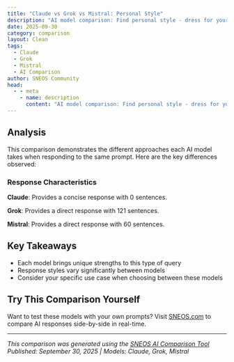 ```yaml
---
title: "Claude vs Grok vs Mistral: Personal Style"
description: "AI model comparison: Find personal style - dress for your body type and personality..."
date: 2025-09-30
category: comparison
layout: Clean
tags:
  - Claude
  - Grok
  - Mistral
  - AI Comparison
author: SNEOS Community
head:
  - - meta
    - name: description
      content: "AI model comparison: Find personal style - dress for your body type and personality..."
---
```


<ChatComparison
  title="Claude vs Grok vs Mistral: Personal Style"
  prompt="Find personal style - dress for your body type and personality"
  :responses='{
    "Claude": "# Finding Your Personal Style: A Complete Guide\n\n## Understanding Your Body Type\n\n### **Identify Your Body Shape**\n- **Apple**: Fuller midsection, narrower hips\n- **Pear**: Narrower shoulders, fuller hips/thighs\n- **Hourglass**: Balanced shoulders and hips, defined waist\n- **Rectangle**: Straight up and down, minimal waist definition\n- **Inverted Triangle**: Broader shoulders, narrower hips\n\n### **Dressing for Your Body Type**\n\n**Apple Shape:**\n- Empire waists and A-line dresses\n- V-necks to elongate the torso\n- High-waisted bottoms\n- Avoid: Tight fits around the midsection\n\n**Pear Shape:**\n- Statement tops and bold patterns on top\n- Structured shoulders (blazers, shoulder pads)\n- A-line skirts and straight-leg pants\n- Avoid: Tight bottoms, horizontal stripes on hips\n\n**Hourglass:**\n- Fitted styles that show your waist\n- Wrap dresses and belted outfits\n- High-waisted everything\n- Avoid: Boxy, shapeless clothing\n\n**Rectangle:**\n- Create curves with belts and fitted styles\n- Layering and textured fabrics\n- Peplum tops and flared bottoms\n- Avoid: Straight, boxy cuts\n\n**Inverted Triangle:**\n- Wide-leg pants and A-line skirts\n- Scoop necks and soft shoulders\n- Bold patterns on the bottom half\n- Avoid: Shoulder pads, boat necks\n\n## Discovering Your Style Personality\n\n### **Style Archetypes**\n\n**Classic/Timeless:**\n- Clean lines, neutral colors\n- Investment pieces like blazers, pearls\n- Think: Audrey Hepburn, Grace Kelly\n\n**Bohemian/Free-spirited:**\n- Flowing fabrics, mixed patterns\n- Earth tones, vintage accessories\n- Think: Flowing maxi dresses, fringe\n\n**Edgy/Modern:**\n- Bold cuts, leather, metal accents\n- Black, geometric patterns\n- Think: Asymmetrical hems, statement jewelry\n\n**Romantic/Feminine:**\n- Soft fabrics, florals, pastels\n- Lace, ruffles, delicate details\n- Think: Flowing skirts, soft cardigans\n\n**Minimalist:**\n- Simple, clean aesthetics\n- Neutral palette, quality basics\n- Think: Capsule wardrobe essentials\n\n**Trendy/Fashion-forward:**\n- Latest styles, bold colors\n- Statement pieces, experimental looks\n- Think: Runway-inspired outfits\n\n## Building Your Personal Style\n\n### **Step 1: Style Assessment**\n- Create a Pinterest board of outfits you love\n- Analyze patterns in your saved images\n- Take note of colors, silhouettes, and details that appeal to you\n- Consider your lifestyle needs (work, social, activities)\n\n### **Step 2: Wardrobe Audit**\n- Try on everything in your closet\n- Keep items that fit well and make you feel confident\n- Donate pieces that don\u0027t serve you\n- Identify gaps in your wardrobe\n\n### **Step 3: Color Analysis**\n- Determine if you look better in warm or cool tones\n- Find your most flattering neutrals\n- Choose 3-5 core colors for your wardrobe base\n- Add 2-3 accent colors for variety\n\n### **Step 4: Build Your Foundation**\n**Essential Basics:**\n- Well-fitted jeans in a flattering cut\n- Classic white button-down shirt\n- Little black dress\n- Blazer in a neutral color\n- Comfortable, stylish shoes (heels and flats)\n- Quality undergarments\n\n### **Step 5: Add Personality**\n- Incorporate elements from your style archetype\n- Choose accessories that reflect your interests\n- Add pieces that make you feel authentically \u0022you\u0022\n- Don\u0027t be afraid to mix styles\n\n## Practical Tips for Success\n\n### **Shopping Strategies**\n- Always try things on - sizes vary by brand\n- Shop your closet first before buying new items\n- Invest in quality basics, have fun with trendy accessories\n- Consider cost-per-wear when making purchases\n\n### **Fit is Everything**\n- Find a good tailor for adjustments\n- Pay attention to shoulder fit (hardest to alter)\n- Ensure proper undergarments for",
    "Grok": "Finding your personal style is an exciting journey that involves understanding both your body type and personality. When you dress in a way that complements your physical features and reflects who you are, you feel more confident and authentic. Below is a guide to help you discover your personal style by considering your body type and personality.\n\n---\n\n### Step 1: Understand Your Body Type\nYour body type (or shape) plays a key role in determining which clothing styles will flatter your figure. The goal isn\u2019t to \u201Chide\u201D anything but to highlight your strengths and create balance. Here are the most common body types and tips for dressing them:\n\n#### 1. Apple (Round or Oval Shape)\n- **Characteristics**: Fuller midsection, broader shoulders, and slimmer legs.\n- **Goal**: Create definition at the waist and elongate the torso.\n- **Clothing Tips**:\n  - Choose empire waist tops and dresses that flow over the midsection.\n  - Opt for A-line skirts or dresses to create balance.\n  - Wear darker colors on top and lighter colors on the bottom to draw attention downward.\n  - Highlight your legs with tailored pants or skirts.\n  - Avoid clingy fabrics around the midsection; instead, go for structured or draped materials.\n\n#### 2. Pear (Triangle Shape)\n- **Characteristics**: Wider hips and thighs with a smaller bust and narrower shoulders.\n- **Goal**: Balance the upper and lower body by emphasizing the shoulders and bust.\n- **Clothing Tips**:\n  - Wear tops with embellishments, ruffles, or wide necklines (like boat necks) to draw attention to your upper body.\n  - Choose darker colors for bottoms and brighter colors or patterns for tops.\n  - Opt for A-line skirts or wide-leg pants to smooth over the hips.\n  - Avoid tight bottoms or anything that adds bulk to the hip area.\n\n#### 3. Hourglass (Curvy Shape)\n- **Characteristics**: Well-defined waist with balanced bust and hips.\n- **Goal**: Highlight your natural curves and avoid adding unnecessary bulk.\n- **Clothing Tips**:\n  - Wear fitted clothing like wrap dresses, peplum tops, and high-waisted pants to accentuate your waist.\n  - Choose belts to emphasize your hourglass shape.\n  - Avoid boxy or overly loose clothing that hides your curves.\n  - Stick to soft, flowing fabrics that complement your shape.\n\n#### 4. Rectangle (Straight Shape)\n- **Characteristics**: Little definition at the waist, with bust, waist, and hips being similar in width.\n- **Goal**: Create the illusion of curves and definition.\n- **Clothing Tips**:\n  - Use belts or cinched waists to create a defined midsection.\n  - Opt for tops with ruffles, peplum, or volume to add curves.\n  - Wear skinny jeans or leggings to highlight your legs.\n  - Layer with jackets or cardigans to add dimension.\n  - Avoid shapeless, oversized clothing that can make you look boxy.\n\n#### 5. Inverted Triangle (Athletic Shape)\n- **Characteristics**: Broader shoulders and bust with narrower hips and waist.\n- **Goal**: Balance the upper body by adding volume to the lower half.\n- **Clothing Tips**:\n  - Wear flared or wide-leg pants and A-line skirts to add volume to your lower body.\n  - Choose V-neck or scoop-neck tops to soften broad shoulders.\n  - Avoid shoulder pads or overly structured tops that emphasize shoulder width.\n  - Use lighter colors and patterns on the bottom to draw attention downward.\n\n#### How to Identify Your Body Type:\n- Stand in front of a mirror in form-fitting clothing or underwear.\n- Observe the proportions of your shoulders, bust, waist, and hips.\n- Take measurements if needed to see where you\u2019re widest or narrowest.\n- Remember, many people are a combination of body types, so feel free to mix tips from multiple categories.\n\n---\n\n### Step 2: Reflect Your Personality Through Style\nYour personality is just as important as your body type when defining your personal style. Your clothing should feel like an extension of who you are. Here are some common personality traits and corresponding style aesthetics:\n\n#### 1. Classic/Timeless (Sophisticated, Polished)\n- **Personality Traits**: You\u2019re elegant, professional, and value simplicity and quality over trends.\n- **Style Tips**:\n  - Invest in neutral colors (black, white, beige, navy) and classic pieces like tailored blazers, trench coats, and pencil skirts.\n  - Opt for minimalistic accessories like pearl earrings or a structured handbag.\n  - Stick to clean lines and avoid loud patterns or overly trendy items.\n\n#### 2. Bohemian/Free-Spirited (Creative, Relaxed)\n- **Personality Traits**: You\u2019re artistic, adventurous, and love expressing individuality.\n- **Style Tips**:\n  - Embrace flowy maxi dresses, lace, embroidery, and earthy tones (think terracotta, olive green).\n  - Layer with scarves, statement jewelry, or floppy hats.\n  - Mix textures like suede, leather, and knit for a carefree vibe.\n\n#### 3. Edgy/Rebellious (Bold, Confident)\n- **Personality Traits**: You\u2019re daring, independent, and love pushing boundaries.\n- **Style Tips**:\n  - Incorporate leather jackets, ripped jeans, and studded accessories.\n  - Play with dark colors like black, deep red, or charcoal.\n  - Experiment with bold makeup or unique hairstyles to complement your look.\n\n#### 4. Romantic/Feminine (Soft, Sweet)\n- **Personality Traits**: You\u2019re nurturing, gentle, and drawn to beauty and softness.\n- **Style Tips**:\n  - Wear pastel colors, floral prints, and delicate fabrics like chiffon or silk.\n  - Choose dresses with ruffles, lace details, or off-shoulder designs.\n  - Accessorize with dainty jewelry and soft, neutral shoes.\n\n#### 5. Sporty/Casual (Active, Practical)\n- **Personality Traits**: You\u2019re energetic, laid-back, and prioritize comfort.\n- **Style Tips**:\n  - Stick to athleisure wear like leggings, sneakers, and hoodies.\n  - Mix sporty pieces with casual items (e.g., a bomber jacket with jeans).\n  - Keep accessories minimal and functional, like a crossbody bag or smartwatch.\n\n#### 6. Trendy/Fashion-Forward (Outgoing, Experimental)\n- **Personality Traits**: You\u2019re social, love staying current, and aren\u2019t afraid to stand out.\n- **Style Tips**:\n  - Follow seasonal trends and incorporate statement pieces (e.g., bold prints, oversized blazers).\n  - Experiment with vibrant colors, unique silhouettes, and fun accessories.\n  - Don\u2019t shy away from mixing and matching unexpected combinations.\n\n#### How to Identify Your Personality Style:\n- Think about the clothes you\u2019re naturally drawn to. What makes you feel most \u201Cyou\u201D?\n- Consider your lifestyle. Are you in a corporate environment, a creative field, or always on the go?\n- Look at your hobbies and interests for inspiration (e.g., art, music, sports).\n\n---\n\n### Step 3: Combine Body Type and Personality\nNow, blend the tips for your body type with your personality style. For example:\n- If you\u2019re an **Hourglass** with a **Romantic** personality, focus on wrap dresses in soft pastels or floral patterns to highlight your curves and feminine vibe.\n- If you\u2019re a **Rectangle** with an **Edgy** personality, create curves with peplum tops or belted jackets in dark, bold colors like black or burgundy, paired with combat boots.\n\nExperiment with different combinations until you find what feels right. Personal style evolves, so don\u2019t be afraid to try new things over time.\n\n---\n\n### Step 4: Build a Versatile Wardrobe\nOnce you understand your body type and personality, build a wardrobe that reflects both. Focus on:\n- **Capsule Wardrobe Basics**: Invest in versatile, high-quality pieces (e.g., a tailored blazer, white shirt, black pants, and a little black dress) that suit your body type.\n- **Statement Pieces**: Add a few items that reflect your personality (e.g., a boho scarf, edgy leather jacket, or trendy oversized sunglasses).\n- **Color Palette**: Choose colors that complement your skin tone and match your personality. For instance, warm tones (reds, oranges) for bold personalities, or cool tones (blues, greens) for classic styles.\n- **Fit is Key**: Always prioritize fit over size. Tailor pieces if needed to ensure they flatter your body type.\n\n---\n\n### Step 5: Additional Tips\n- **Accessories**: Use accessories to bridge your body type and personality. Scarves, belts, and jewelry can define your waist or add a pop of personality.\n- **Confidence**: The most important element of personal style is confidence. Wear what makes you feel good, even if it breaks \u201Crules.\u201D\n- **Inspiration**: Create a mood board on Pinterest or Instagram with outfits that resonate with you. Look at celebrities or influencers with similar body types and personalities.\n- **Experiment**: Don\u2019t lock yourself into one style. Mix elements (e.g., pair a boho skirt with a sporty top) to keep things fresh.\n\n---\n\n### Step 6: Practical Example\nLet\u2019s say you\u2019re a **Pear-shaped** body type with a **Classic** personality:\n- Focus on balancing your hips with wider necklines or shoulder pads in structured tops.\n- Build a wardrobe around neutral tones like beige and navy, with timeless pieces like a tailored blazer, high-waisted trousers, and loafers.\n- Add subtle elegance with minimal gold jewelry or a silk scarf.\n\nBy combining an understanding of your proportions with your personal vibe, you\u2019ll create a cohesive and authentic style.\n\n---\n\nFinding your personal style is about embracing who you are while dressing in a way that enhances your natural features. Take your time, experiment, and most importantly, have fun with the process! Let me know if",
    "Mistral": "Finding your personal style involves understanding your body type, personality, and preferences. Here\u0027s a step-by-step guide to help you:\n\n### 1. **Identify Your Body Type**\nUnderstanding your body type is crucial for choosing clothes that flatter your figure. Common body types include:\n\n- **Hourglass:** Curvy with a defined waist.\n- **Pear:** Wider hips and thighs compared to the upper body.\n- **Apple:** Wider midsection with a larger bust and narrower hips.\n- **Rectangle:** Straight body with minimal curves.\n- **Inverted Triangle:** Broad shoulders and narrow hips.\n\n### 2. **Assess Your Personality**\nYour personality plays a significant role in your style choices. Consider the following:\n\n- **Classic:** Elegant, timeless, and polished.\n- **Bohemian:** Free-spirited, eclectic, and artistic.\n- **Sporty:** Casual, comfortable, and athletic.\n- **Romantic:** Soft, feminine, and delicate.\n- **Edgy:** Bold, dramatic, and avant-garde.\n- **Minimalist:** Simple, clean, and understated.\n\n### 3. **Determine Your Lifestyle**\nYour lifestyle influences what you wear. Think about your daily activities:\n\n- **Professional:** Office attire, business casual.\n- **Casual:** Comfortable, everyday wear.\n- **Active:** Athletic wear, outdoor gear.\n- **Social:** Evening wear, party outfits.\n\n### 4. **Choose Colors and Patterns**\nSelect colors and patterns that complement your skin tone and personality:\n\n- **Warm Tones:** Yellow, orange, red, and brown.\n- **Cool Tones:** Blue, green, purple, and gray.\n- **Neutrals:** Black, white, beige, and navy.\n- **Patterns:** Stripes, florals, polka dots, and geometric shapes.\n\n### 5. **Experiment with Different Styles**\nTry on different styles to see what feels right. Don\u0027t be afraid to mix and match:\n\n- **Layering:** Use layers to add depth and interest.\n- **Accessories:** Scarves, hats, jewelry, and bags can elevate any outfit.\n- **Footwear:** Choose shoes that complement your outfit and are comfortable.\n\n### 6. **Create a Capsule Wardrobe**\nA capsule wardrobe consists of essential pieces that can be mixed and matched:\n\n- **Tops:** Blouses, t-shirts, sweaters.\n- **Bottoms:** Jeans, skirts, trousers.\n- **Dresses:** Versatile dresses for different occasions.\n- **Outerwear:** Jackets, coats, blazers.\n\n### 7. **Seek Inspiration**\nLook for inspiration in fashion magazines, blogs, social media, and celebrities whose style you admire.\n\n### 8. **Get Feedback**\nAsk friends or family for their honest opinions. Sometimes an outside perspective can be very helpful.\n\n### 9. **Shop Smart**\nInvest in quality pieces that will last. Avoid impulse buys and focus on items that fit well and make you feel confident.\n\n### 10. **Be Confident**\nUltimately, the best style is one that makes you feel confident and comfortable. Wear what you love and what makes you feel good about yourself.\n\n### Example Outfits for Different Body Types:\n\n- **Hourglass:** Fitted dresses, high-waisted pants, and belted jackets.\n- **Pear:** A-line skirts, wide-leg pants, and fitted tops.\n- **Apple:** Empire-waist dresses, flowy tops, and straight-leg pants.\n- **Rectangle:** Structured jackets, tailored pants, and fitted tops.\n- **Inverted Triangle:** V-neck tops, wide-leg pants, and A-line skirts.\n\n### Example Outfits for Different Personalities:\n\n- **Classic:** A tailored blazer with a pencil skirt and heels.\n- **Bohemian:** A flowy maxi dress with layered jewelry and sandals.\n- **Sporty:** Athletic leggings with a hoodie and sneakers.\n- **Romantic:** A lace blouse with a floral skirt and ballet flats.\n- **Edgy:** Leather jacket with ripped jeans and combat boots.\n- **Minimalist:** A simple white tee with black jeans and a pair of sneakers.\n\nBy following these steps, you can develop a personal style that reflects who you are and makes you feel your best."
  }'
  published-date="22:46"
/>

## Analysis

This comparison demonstrates the different approaches each AI model takes when responding to the same prompt. Here are the key differences observed:

### Response Characteristics

**Claude**: Provides a concise response with 0 sentences. 

**Grok**: Provides a direct response with 121 sentences. 

**Mistral**: Provides a direct response with 60 sentences. 

## Key Takeaways

- Each model brings unique strengths to this type of query
- Response styles vary significantly between models
- Consider your specific use case when choosing between these models

## Try This Comparison Yourself

Want to test these models with your own prompts? Visit [SNEOS.com](https://sneos.com) to compare AI responses side-by-side in real-time.

---

*This comparison was generated using the [SNEOS AI Comparison Tool](https://sneos.com)*
*Published: September 30, 2025 | Models: Claude, Grok, Mistral*
